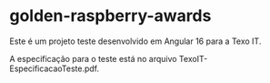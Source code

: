 # golden-raspberry-awards

Este é um projeto teste desenvolvido em Angular 16 para a Texo IT.

A especificação para o teste está no arquivo TexoIT-EspecificacaoTeste.pdf.
